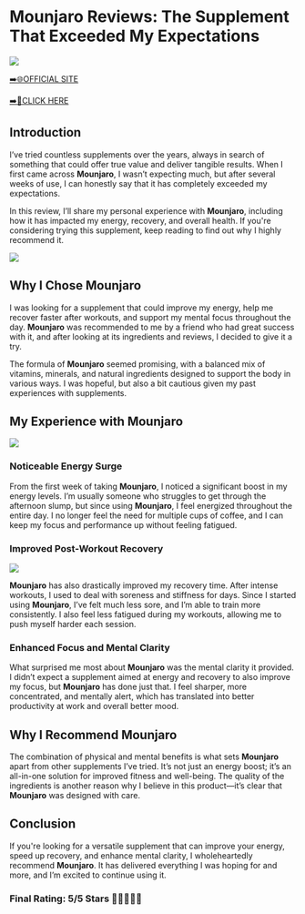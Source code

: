 # **Mounjaro Reviews**: The Supplement That Exceeded My Expectations

[![](https://static.vecteezy.com/system/resources/thumbnails/019/896/014/small/buy-now-gradient-button-with-cart-symbol-buy-now-illustration-png.png)](https://edetoop.top/lander/sugarpreland-1/betteru.html) 

[➡️🌐OFFICIAL SITE](https://edetoop.top/lander/sugarpreland-1/betteru.html) 

[➡️🔗CLICK HERE](https://edetoop.top/lander/sugarpreland-1/betteru.html) 


## Introduction

I’ve tried countless supplements over the years, always in search of something that could offer true value and deliver tangible results. When I first came across **Mounjaro**, I wasn’t expecting much, but after several weeks of use, I can honestly say that it has completely exceeded my expectations.

In this review, I’ll share my personal experience with **Mounjaro**, including how it has impacted my energy, recovery, and overall health. If you're considering trying this supplement, keep reading to find out why I highly recommend it.

[![](https://wallpapers.com/images/hd/red-order-now-button-udg4jcj4arvn8b0n-2.png)](https://edetoop.top/lander/sugarpreland-1/betteru.html)  

## Why I Chose **Mounjaro**

I was looking for a supplement that could improve my energy, help me recover faster after workouts, and support my mental focus throughout the day. **Mounjaro** was recommended to me by a friend who had great success with it, and after looking at its ingredients and reviews, I decided to give it a try.

The formula of **Mounjaro** seemed promising, with a balanced mix of vitamins, minerals, and natural ingredients designed to support the body in various ways. I was hopeful, but also a bit cautious given my past experiences with supplements.

## My Experience with **Mounjaro**

[![](https://static.vecteezy.com/system/resources/thumbnails/019/896/014/small/buy-now-gradient-button-with-cart-symbol-buy-now-illustration-png.png)](https://edetoop.top/lander/sugarpreland-1/betteru.html)

### Noticeable Energy Surge

From the first week of taking **Mounjaro**, I noticed a significant boost in my energy levels. I’m usually someone who struggles to get through the afternoon slump, but since using **Mounjaro**, I feel energized throughout the entire day. I no longer feel the need for multiple cups of coffee, and I can keep my focus and performance up without feeling fatigued.

### Improved Post-Workout Recovery

[![](https://wallpapers.com/images/hd/red-order-now-button-udg4jcj4arvn8b0n-2.png)](https://edetoop.top/lander/sugarpreland-1/betteru.html)  

**Mounjaro** has also drastically improved my recovery time. After intense workouts, I used to deal with soreness and stiffness for days. Since I started using **Mounjaro**, I’ve felt much less sore, and I’m able to train more consistently. I also feel less fatigued during my workouts, allowing me to push myself harder each session.

### Enhanced Focus and Mental Clarity

What surprised me most about **Mounjaro** was the mental clarity it provided. I didn’t expect a supplement aimed at energy and recovery to also improve my focus, but **Mounjaro** has done just that. I feel sharper, more concentrated, and mentally alert, which has translated into better productivity at work and overall better mood.

## Why I Recommend **Mounjaro**

The combination of physical and mental benefits is what sets **Mounjaro** apart from other supplements I’ve tried. It’s not just an energy boost; it’s an all-in-one solution for improved fitness and well-being. The quality of the ingredients is another reason why I believe in this product—it’s clear that **Mounjaro** was designed with care.

## Conclusion

If you're looking for a versatile supplement that can improve your energy, speed up recovery, and enhance mental clarity, I wholeheartedly recommend **Mounjaro**. It has delivered everything I was hoping for and more, and I’m excited to continue using it.

### Final Rating: 5/5 Stars 🌟🌟🌟🌟🌟
